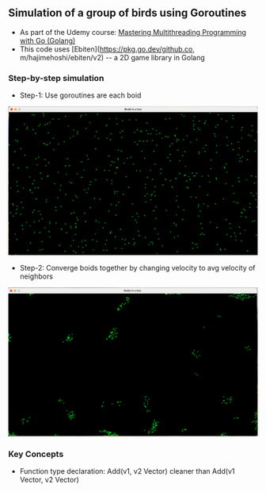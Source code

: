 ## Simulation of a group of birds using Goroutines

- As part of the Udemy course: [Mastering Multithreading Programming with Go (Golang)](https://www.udemy.com/course/multithreading-in-go-lang/)
- This code uses [Ebiten](https://pkg.go.dev/github.co, m/hajimehoshi/ebiten/v2) -- a 2D game library in Golang

### Step-by-step simulation
- Step-1: Use goroutines are each boid
<img src="./images/goroutine.png"  width="600" height="300">

- Step-2: Converge boids together by changing velocity to avg velocity of neighbors
<img src="./images/clustering.png"  width="600" height="300">

### Key Concepts

- Function type declaration: Add(v1, v2 Vector) cleaner than Add(v1 Vector, v2 Vector)